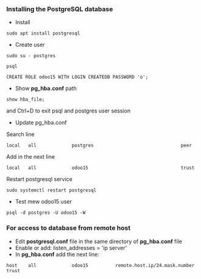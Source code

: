 ### Installing the PostgreSQL database
* Install
```commandline
sudo apt install postgresql
```
* Create user
```commandline
sudo su - postgres
```
```commandline
psql
```
```commandline
CREATE ROLE odoo15 WITH LOGIN CREATEDB PASSWORD 'o';
```
* Show **pg_hba.conf** path
```commandline
show hba_file;
```
and Ctrl+D to exit psql and postgres user session
* Update pg_hba.conf

Search line
```
local   all             postgres                                peer
```
Add in the next line
```
local   all             odoo15                                  trust
```
Restart postgresql service
```
sudo systemctl restart postgresql
```
* Test mew odoo15 user
```commandline
psql -d postgres -U odoo15 -W
```
### For access to database from remote host 
* Edit **postgresql.conf** file in the same directory of **pg_hba.conf** file
* Enable or add: listen_addresses = 'ip server'
* In **pg_hba.conf** add the next line:
```
host    all             odoo15          remote.host.ip/24.mask.number         trust
```